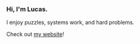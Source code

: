 ### Hi, I'm Lucas.
I enjoy puzzles, systems work, and hard problems.

Check out [my website](https://blobcode.net)!
